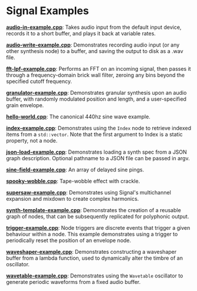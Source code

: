 # Signal Examples

**[audio-in-example.cpp](audio-in-example.cpp)**:
Takes audio input from the default input device, records it to
a short buffer, and plays it back at variable rates.

**[audio-write-example.cpp](audio-write-example.cpp)**:
Demonstrates recording audio input (or any other synthesis node)
to a buffer, and saving the output to disk as a .wav file.

**[fft-lpf-example.cpp](fft-lpf-example.cpp)**:
Performs an FFT on an incoming signal, then passes it through
a frequency-domain brick wall filter, zeroing any bins beyond
the specified cutoff frequency.

**[granulator-example.cpp](granulator-example.cpp)**:
Demonstrates granular synthesis upon an audio buffer, with randomly
modulated position and length, and a user-specified grain envelope.

**[hello-world.cpp](hello-world.cpp)**:
The canonical 440hz sine wave example.

**[index-example.cpp](index-example.cpp)**:
Demonstrates using the `Index` node to retrieve indexed items
from a `std::vector`. Note that the first argument to Index is a
static property, not a node.

**[json-load-example.cpp](json-load-example.cpp)**:
Demonstrates loading a synth spec from a JSON graph description.
Optional pathname to a JSON file can be passed in argv.

**[sine-field-example.cpp](sine-field-example.cpp)**:
An array of delayed sine pings.

**[spooky-wobble.cpp](spooky-wobble.cpp)**:
Tape-wobble effect with crackle.

**[supersaw-example.cpp](supersaw-example.cpp)**:
Demonstrates using Signal's multichannel expansion and mixdown
to create complex harmonics.

**[synth-template-example.cpp](synth-template-example.cpp)**:
Demonstrates the creation of a reusable graph of nodes, that can
be subsequently replicated for polyphonic output.

**[trigger-example.cpp](trigger-example.cpp)**:
Node triggers are discrete events that trigger a given behaviour
within a node. This example demonstrates using a trigger to
periodically reset the position of an envelope node.

**[waveshaper-example.cpp](waveshaper-example.cpp)**:
Demonstrates constructing a waveshaper buffer from a lambda function,
used to dynamically alter the timbre of an oscillator.

**[wavetable-example.cpp](wavetable-example.cpp)**:
Demonstrates using the `Wavetable` oscillator to generate periodic
waveforms from a fixed audio buffer.

